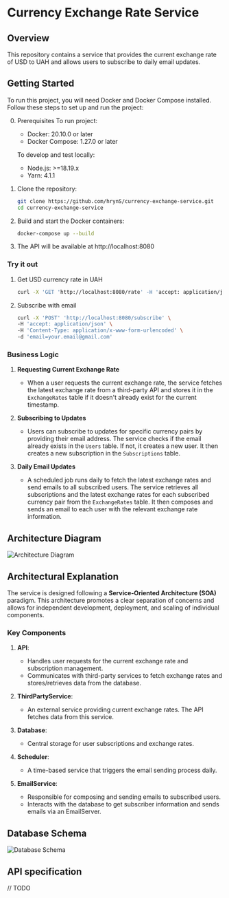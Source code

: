 # Currency Exchange Rate Service

## Overview

This repository contains a service that provides the current exchange rate of USD to UAH and allows users to subscribe to daily email updates.

## Getting Started

To run this project, you will need Docker and Docker Compose installed. Follow these steps to set up and run the project:

0. Prerequisites
   To run project:
   - Docker: 20.10.0 or later
   - Docker Compose: 1.27.0 or later

   To develop and test locally: 
   - Node.js: >=18.19.x
   - Yarn: 4.1.1

1. Clone the repository:
   ```sh
   git clone https://github.com/hrynS/currency-exchange-service.git
   cd currency-exchange-service
   
2. Build and start the Docker containers:
   ```sh
   docker-compose up --build
   
3. The API will be available at http://localhost:8080

### Try it out

1. Get USD currency rate in UAH 
   ```sh
   curl -X 'GET 'http://localhost:8080/rate' -H 'accept: application/json'
   
2. Subscribe with email 
   ```sh
   curl -X 'POST' 'http://localhost:8080/subscribe' \
   -H 'accept: application/json' \
   -H 'Content-Type: application/x-www-form-urlencoded' \
   -d 'email=your.email@gmail.com'

### Business Logiс

1. **Requesting Current Exchange Rate**
   - When a user requests the current exchange rate, the service fetches the latest exchange rate from a third-party API and stores it in the `ExchangeRates` table if it doesn't already exist for the current timestamp.

2. **Subscribing to Updates**
   - Users can subscribe to updates for specific currency pairs by providing their email address. The service checks if the email already exists in the `Users` table. If not, it creates a new user. It then creates a new subscription in the `Subscriptions` table.

3. **Daily Email Updates**
   - A scheduled job runs daily to fetch the latest exchange rates and send emails to all subscribed users. The service retrieves all subscriptions and the latest exchange rates for each subscribed currency pair from the `ExchangeRates` table. It then composes and sends an email to each user with the relevant exchange rate information.

## Architecture Diagram

![Architecture Diagram](./docs/architecture_diagram.png)

## Architectural Explanation

The service is designed following a **Service-Oriented Architecture (SOA)** paradigm. This architecture promotes a clear separation of concerns and allows for independent development, deployment, and scaling of individual components.

### Key Components

1. **API**:
   - Handles user requests for the current exchange rate and subscription management.
   - Communicates with third-party services to fetch exchange rates and stores/retrieves data from the database.

2. **ThirdPartyService**:
   - An external service providing current exchange rates. The API fetches data from this service.

3. **Database**:
   - Central storage for user subscriptions and exchange rates.

4. **Scheduler**:
   - A time-based service that triggers the email sending process daily.

5. **EmailService**:
   - Responsible for composing and sending emails to subscribed users.
   - Interacts with the database to get subscriber information and sends emails via an EmailServer.
   
## Database Schema

![Database Schema](./docs/db_schema.png)

## API specification

// TODO

